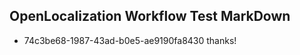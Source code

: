 ## OpenLocalization Workflow Test MarkDown
* 74c3be68-1987-43ad-b0e5-ae9190fa8430 thanks!

<!--HONumber=Jul16_HO5-->


